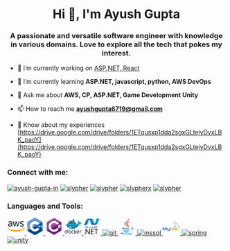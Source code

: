 <h1 align="center">Hi 👋, I'm Ayush Gupta</h1>
<h3 align="center">A passionate and versatile software engineer with knowledge in various domains. Love to explore all the tech that pokes my interest.</h3>

- 🔭 I’m currently working on [ASP.NET, React](https://github.com/NotSlypher/spring-boot-dev/tree/master)

- 🌱 I’m currently learning **ASP.NET, javascript, python, AWS DevOps**

- 💬 Ask me about **AWS, CP, ASP.NET, Game Development Unity**

- 📫 How to reach me **ayushgupta6719@gmail.com**

- 📄 Know about my experiences [https://drive.google.com/drive/folders/1ETqusxp1dda2sgxGLtejyDvxLBK_paoY](https://drive.google.com/drive/folders/1ETqusxp1dda2sgxGLtejyDvxLBK_paoY)

<h3 align="left">Connect with me:</h3>
<p align="left">
<a href="https://linkedin.com/in/ayush-gupta-in" target="blank"><img align="center" src="https://raw.githubusercontent.com/rahuldkjain/github-profile-readme-generator/master/src/images/icons/Social/linked-in-alt.svg" alt="ayush-gupta-in" height="30" width="40" /></a>
<a href="https://www.codechef.com/users/slypher" target="blank"><img align="center" src="https://cdn.jsdelivr.net/npm/simple-icons@3.1.0/icons/codechef.svg" alt="slypher" height="30" width="40" /></a>
<a href="https://www.hackerrank.com/slypher" target="blank"><img align="center" src="https://raw.githubusercontent.com/rahuldkjain/github-profile-readme-generator/master/src/images/icons/Social/hackerrank.svg" alt="slypher" height="30" width="40" /></a>
<a href="https://codeforces.com/profile/slypherx" target="blank"><img align="center" src="https://raw.githubusercontent.com/rahuldkjain/github-profile-readme-generator/master/src/images/icons/Social/codeforces.svg" alt="slypherx" height="30" width="40" /></a>
<a href="https://www.leetcode.com/slypher" target="blank"><img align="center" src="https://raw.githubusercontent.com/rahuldkjain/github-profile-readme-generator/master/src/images/icons/Social/leet-code.svg" alt="slypher" height="30" width="40" /></a>
</p>

<h3 align="left">Languages and Tools:</h3>
<p align="left"> <a href="https://aws.amazon.com" target="_blank" rel="noreferrer"> <img src="https://raw.githubusercontent.com/devicons/devicon/master/icons/amazonwebservices/amazonwebservices-original-wordmark.svg" alt="aws" width="40" height="40"/> </a> <a href="https://www.w3schools.com/cpp/" target="_blank" rel="noreferrer"> <img src="https://raw.githubusercontent.com/devicons/devicon/master/icons/cplusplus/cplusplus-original.svg" alt="cplusplus" width="40" height="40"/> </a> <a href="https://www.w3schools.com/cs/" target="_blank" rel="noreferrer"> <img src="https://raw.githubusercontent.com/devicons/devicon/master/icons/csharp/csharp-original.svg" alt="csharp" width="40" height="40"/> </a> <a href="https://www.docker.com/" target="_blank" rel="noreferrer"> <img src="https://raw.githubusercontent.com/devicons/devicon/master/icons/docker/docker-original-wordmark.svg" alt="docker" width="40" height="40"/> </a> <a href="https://dotnet.microsoft.com/" target="_blank" rel="noreferrer"> <img src="https://raw.githubusercontent.com/devicons/devicon/master/icons/dot-net/dot-net-original-wordmark.svg" alt="dotnet" width="40" height="40"/> </a> <a href="https://git-scm.com/" target="_blank" rel="noreferrer"> <img src="https://www.vectorlogo.zone/logos/git-scm/git-scm-icon.svg" alt="git" width="40" height="40"/> </a> <a href="https://www.java.com" target="_blank" rel="noreferrer"> <img src="https://raw.githubusercontent.com/devicons/devicon/master/icons/java/java-original.svg" alt="java" width="40" height="40"/> </a> <a href="https://www.microsoft.com/en-us/sql-server" target="_blank" rel="noreferrer"> <img src="https://www.svgrepo.com/show/303229/microsoft-sql-server-logo.svg" alt="mssql" width="40" height="40"/> </a> <a href="https://www.mysql.com/" target="_blank" rel="noreferrer"> <img src="https://raw.githubusercontent.com/devicons/devicon/master/icons/mysql/mysql-original-wordmark.svg" alt="mysql" width="40" height="40"/> </a> <a href="https://spring.io/" target="_blank" rel="noreferrer"> <img src="https://www.vectorlogo.zone/logos/springio/springio-icon.svg" alt="spring" width="40" height="40"/> </a> <a href="https://unity.com/" target="_blank" rel="noreferrer"> <img src="https://www.vectorlogo.zone/logos/unity3d/unity3d-icon.svg" alt="unity" width="40" height="40"/> </a> </p>
